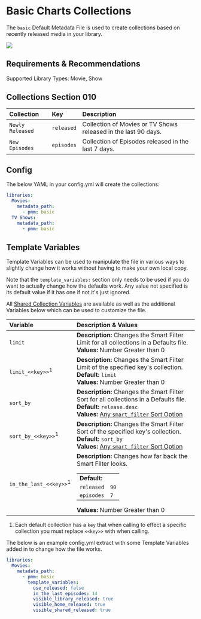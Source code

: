 # Basic Charts Collections

The `basic` Default Metadata File is used to create collections based on recently released media in your library.

![](../images/basic.png)

## Requirements & Recommendations

Supported Library Types: Movie, Show

## Collections Section 010

| Collection       | Key        | Description                                                    |
|:-----------------|:-----------|:---------------------------------------------------------------|
| `Newly Released` | `released` | Collection of Movies or TV Shows released in the last 90 days. |
| `New Episodes`   | `episodes` | Collection of Episodes released in the last 7 days.            |

## Config

The below YAML in your config.yml will create the collections:

```yaml
libraries:
  Movies:
    metadata_path:
      - pmm: basic
  TV Shows:
    metadata_path:
      - pmm: basic
```

## Template Variables

Template Variables can be used to manipulate the file in various ways to slightly change how it works without having to make your own local copy.

Note that the `template_variables:` section only needs to be used if you do want to actually change how the defaults work. Any value not specified is its default value if it has one if not it's just ignored.

All [Shared Collection Variables](../collection_variables) are available as well as the additional Variables below which can be used to customize the file.

| Variable                          | Description & Values                                                                                                                                                                                                                            |
|:----------------------------------|:------------------------------------------------------------------------------------------------------------------------------------------------------------------------------------------------------------------------------------------------|
| `limit`                           | **Description:** Changes the Smart Filter Limit for all collections in a Defaults file.<br>**Values:** Number Greater than 0                                                                                                                    |
| `limit_<<key>>`<sup>1</sup>       | **Description:** Changes the Smart Filter Limit of the specified key's collection.<br>**Default:** `limit`<br>**Values:** Number Greater than 0                                                                                                 |
| `sort_by`                         | **Description:** Changes the Smart Filter Sort for all collections in a Defaults file.<br>**Default:** `release.desc`<br>**Values:** [Any `smart_filter` Sort Option](../../metadata/builders/smart.md#sort-options)                            |
| `sort_by_<<key>>`<sup>1</sup>     | **Description:** Changes the Smart Filter Sort of the specified key's collection.<br>**Default:** `sort_by`<br>**Values:** [Any `smart_filter` Sort Option](../../metadata/builders/smart.md#sort-options)                                      |
| `in_the_last_<<key>>`<sup>1</sup> | **Description:** Changes how far back the Smart Filter looks.<table class="clearTable"><tr><td>**Default:**</td></tr><tr><td>`released`</td><td>`90`</td></tr><tr><td>`episodes`</td><td>`7`</td></tr></table>**Values:** Number Greater than 0 |

1. Each default collection has a `key` that when calling to effect a specific collection you must replace `<<key>>` with when calling.

The below is an example config.yml extract with some Template Variables added in to change how the file works.

```yaml
libraries:
  Movies:
    metadata_path:
      - pmm: basic
        template_variables:
          use_released: false
          in_the_last_episodes: 14
          visible_library_released: true
          visible_home_released: true
          visible_shared_released: true
```
